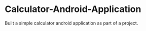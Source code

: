 # Calculator-Android-Application
Built a simple calculator android application as part of a project.
